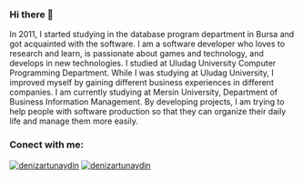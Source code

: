 ### Hi there 👋

In 2011, I started studying in the database program department in Bursa and got acquainted with the software. I am a software developer who loves to research and learn, is passionate about games and technology, and develops in new technologies. I studied at Uludag University Computer Programming Department. While I was studying at Uludag University, I improved myself by gaining different business experiences in different companies. I am currently studying at Mersin University, Department of Business Information Management. By developing projects, I am trying to help people with software production so that they can organize their daily life and manage them more easily.

### Conect with me:
<a href="https://www.linkedin.com/in/denizartunaydin/" target="_blank"><img align="center" src="https://img.shields.io/badge/Linkedin%20-%230077B5.svg?&style=for-the-badge&logo=Linkedin&logoColor=white" alt="denizartunaydin"/></a> 
<a href="mailto:denizartunaydin@gmail.com" target="_blank"><img align="center" src="https://img.shields.io/badge/Gmail%20-%23323330.svg?&style=for-the-badge&logo=Gmail&logoColor=red" alt="denizartunaydin"/></a> 
